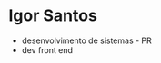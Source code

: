 <h1>Igor Santos</h1>
<ul>
    <li>desenvolvimento de sistemas - PR</li>
    <li>dev front end</li>
</ul>
